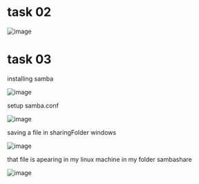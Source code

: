 
# task 02

![image](https://user-images.githubusercontent.com/123717138/230926444-54c71628-d071-4ba8-99c5-e7170dc207de.png)

# task 03

installing samba

![image](https://user-images.githubusercontent.com/123717138/230959362-7ddb7ee2-034b-4fd5-8b48-2605a8657271.png)

setup samba.conf

![image](https://user-images.githubusercontent.com/123717138/230969148-1bbc614e-37b1-483f-aaa5-cf9624126bbb.png)

saving a file in sharingFolder windows

![image](https://user-images.githubusercontent.com/123717138/230973243-725d5480-8031-422e-9d12-c7ced674fe1c.png)


that file is apearing in my linux machine in my folder sambashare

![image](https://user-images.githubusercontent.com/123717138/230973440-21b0dc6b-cd54-4c80-a2eb-0947e86aa649.png)


